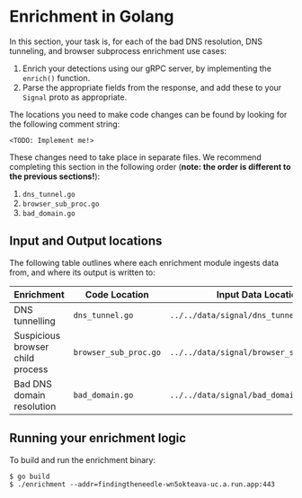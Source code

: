 # Enrichment in Golang

In this section, your task is, for each of the bad DNS resolution, DNS tunneling, and browser subprocess enrichment use cases:

1. Enrich your detections using our gRPC server, by implementing the `enrich()` function.
2. Parse the appropriate fields from the response, and add these to your `Signal` proto as appropriate.

The locations you need to make code changes can be found by looking for the following comment string:

```
<TODO: Implement me!>
```

These changes need to take place in separate files. We recommend completing this section in the following order (**note: the order is different to the previous sections!**):

1. `dns_tunnel.go`
2. `browser_sub_proc.go`
3. `bad_domain.go`

## Input and Output locations

The following table outlines where each enrichment module ingests data from, and where its output is written to:

| **Enrichment**                   | **Code Location**     | **Input Data Location**                   | **Output Data Location**                           |
|----------------------------------|-----------------------|-------------------------------------------|----------------------------------------------------|
| DNS tunnelling                   | `dns_tunnel.go`       | `../../data/signal/dns_tunnel.json`       | `../../data/signal/dns_tunnel.json_enriched`       |
| Suspicious browser child process | `browser_sub_proc.go` | `../../data/signal/browser_sub_proc.json` | `../../data/signal/browser_sub_proc.json_enriched` |
| Bad DNS domain resolution        | `bad_domain.go`       | `../../data/signal/bad_domain.json`       | `../../data/signal/bad_domain.json_enriched`       |

## Running your enrichment logic

To build and run the enrichment binary:

```
$ go build
$ ./enrichment --addr=findingtheneedle-wn5okteava-uc.a.run.app:443
```
